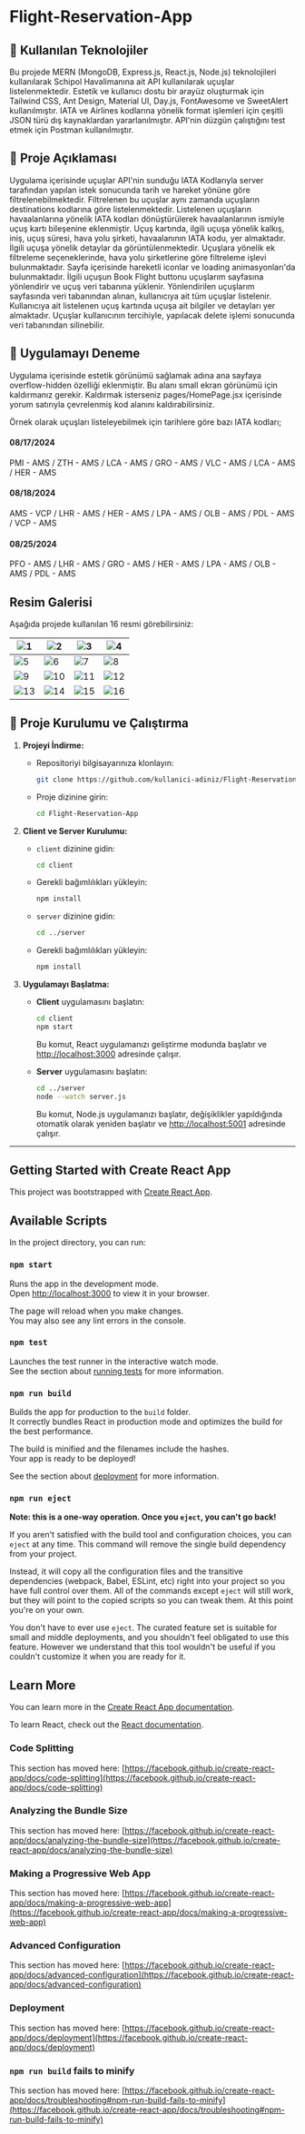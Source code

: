 # Flight-Reservation-App

## 🚀 Kullanılan Teknolojiler

Bu projede MERN (MongoDB, Express.js, React.js, Node.js) teknolojileri kullanılarak Schipol Havalimanına ait API kullanılarak uçuşlar listelenmektedir.
Estetik ve kullanıcı dostu bir arayüz oluşturmak için Tailwind CSS, Ant Design, Material UI, Day.js, FontAwesome ve SweetAlert kullanılmıştır.
IATA ve Airlines kodlarına yönelik format işlemleri için çeşitli JSON türü dış kaynaklardan yararlanılmıştır. API'nin düzgün çalıştığını test etmek için Postman kullanılmıştır.


## 🚀 Proje Açıklaması

Uygulama içerisinde uçuşlar API'nin sunduğu IATA Kodlarıyla server tarafından yapılan istek sonucunda tarih ve hareket yönüne göre filtrelenebilmektedir. Filtrelenen bu uçuşlar aynı zamanda uçuşların destinations kodlarına göre listelenmektedir. Listelenen uçuşların havaalanlarına yönelik IATA kodları dönüştürülerek havaalanlarının ismiyle uçuş kartı bileşenine eklenmiştir. Uçuş kartında, ilgili uçuşa yönelik kalkış, iniş, uçuş süresi, hava yolu şirketi, havaalanının IATA kodu, yer almaktadır. İlgili uçuşa yönelik detaylar da görüntülenmektedir. Uçuşlara yönelik ek filtreleme seçeneklerinde, hava yolu şirketlerine göre filtreleme işlevi bulunmaktadır. Sayfa içerisinde hareketli iconlar ve loading animasyonları'da bulunmaktadır. İlgili uçuşun Book Flight buttonu uçuşlarım sayfasına yönlendirir ve uçuş veri tabanına yüklenir. Yönlendirilen uçuşlarım sayfasında veri tabanından alınan, kullanıcıya ait tüm uçuşlar listelenir. Kullanıcıya ait listelenen uçuş kartında uçuşa ait bilgiler ve detayları yer almaktadır. Uçuşlar kullanıcının tercihiyle, yapılacak delete işlemi sonucunda veri tabanından silinebilir.

## 🚀 Uygulamayı Deneme

Uygulama içerisinde estetik görünümü sağlamak adına ana sayfaya overflow-hidden özelliği eklenmiştir. Bu alanı small ekran görünümü için kaldırmanız gerekir. Kaldırmak isterseniz pages/HomePage.jsx içerisinde yorum satırıyla çevrelenmiş kod alanını kaldırabilirsiniz. 

Örnek olarak uçuşları listeleyebilmek için tarihlere göre bazı IATA kodları;

#### 08/17/2024
PMI - AMS / ZTH - AMS / LCA - AMS / GRO - AMS / VLC - AMS / LCA - AMS / HER - AMS

#### 08/18/2024
AMS - VCP / LHR - AMS / HER - AMS / LPA - AMS / OLB - AMS / PDL - AMS / VCP - AMS

#### 08/25/2024
PFO - AMS / LHR - AMS / GRO - AMS / HER - AMS / LPA - AMS / OLB - AMS / PDL - AMS


## Resim Galerisi

Aşağıda projede kullanılan 16 resmi görebilirsiniz:

| ![1](images/1.png) | ![2](images/2.png) | ![3](images/3.png) | ![4](images/4.png) |
| ------------------ | ------------------ | ------------------ | ------------------ |
| ![5](images/5.png) | ![6](images/6.png) | ![7](images/7.png) | ![8](images/8.png) |
| ![9](images/9.png) | ![10](images/10.png) | ![11](images/11.png) | ![12](images/12.png) |
| ![13](images/13.png) | ![14](images/14.png) | ![15](images/15.png) | ![16](images/16.png) |

## 🚀 Proje Kurulumu ve Çalıştırma

1. **Projeyi İndirme:**
   - Repositoriyi bilgisayarınıza klonlayın:
     ```bash
     git clone https://github.com/kullanici-adiniz/Flight-Reservation-App.git
     ```
   - Proje dizinine girin:
     ```bash
     cd Flight-Reservation-App
     ```

2. **Client ve Server Kurulumu:**
   - `client` dizinine gidin:
     ```bash
     cd client
     ```
   - Gerekli bağımlılıkları yükleyin:
     ```bash
     npm install
     ```
   - `server` dizinine gidin:
     ```bash
     cd ../server
     ```
   - Gerekli bağımlılıkları yükleyin:
     ```bash
     npm install
     ```

3. **Uygulamayı Başlatma:**
   - **Client** uygulamasını başlatın:
     ```bash
     cd client
     npm start
     ```
     Bu komut, React uygulamanızı geliştirme modunda başlatır ve [http://localhost:3000](http://localhost:3000) adresinde çalışır.

   - **Server** uygulamasını başlatın:
     ```bash
     cd ../server
     node --watch server.js
     ```
     Bu komut, Node.js uygulamanızı başlatır, değişiklikler yapıldığında otomatik olarak yeniden başlatır ve [http://localhost:5001](http://localhost:5001) adresinde çalışır.

---

## Getting Started with Create React App

This project was bootstrapped with [Create React App](https://github.com/facebook/create-react-app).

## Available Scripts

In the project directory, you can run:

### `npm start`

Runs the app in the development mode.\
Open [http://localhost:3000](http://localhost:3000) to view it in your browser.

The page will reload when you make changes.\
You may also see any lint errors in the console.

### `npm test`

Launches the test runner in the interactive watch mode.\
See the section about [running tests](https://facebook.github.io/create-react-app/docs/running-tests) for more information.

### `npm run build`

Builds the app for production to the `build` folder.\
It correctly bundles React in production mode and optimizes the build for the best performance.

The build is minified and the filenames include the hashes.\
Your app is ready to be deployed!

See the section about [deployment](https://facebook.github.io/create-react-app/docs/deployment) for more information.

### `npm run eject`

**Note: this is a one-way operation. Once you `eject`, you can't go back!**

If you aren't satisfied with the build tool and configuration choices, you can `eject` at any time. This command will remove the single build dependency from your project.

Instead, it will copy all the configuration files and the transitive dependencies (webpack, Babel, ESLint, etc) right into your project so you have full control over them. All of the commands except `eject` will still work, but they will point to the copied scripts so you can tweak them. At this point you're on your own.

You don't have to ever use `eject`. The curated feature set is suitable for small and middle deployments, and you shouldn't feel obligated to use this feature. However we understand that this tool wouldn't be useful if you couldn't customize it when you are ready for it.

## Learn More

You can learn more in the [Create React App documentation](https://facebook.github.io/create-react-app/docs/getting-started).

To learn React, check out the [React documentation](https://reactjs.org/).

### Code Splitting

This section has moved here: [https://facebook.github.io/create-react-app/docs/code-splitting](https://facebook.github.io/create-react-app/docs/code-splitting)

### Analyzing the Bundle Size

This section has moved here: [https://facebook.github.io/create-react-app/docs/analyzing-the-bundle-size](https://facebook.github.io/create-react-app/docs/analyzing-the-bundle-size)

### Making a Progressive Web App

This section has moved here: [https://facebook.github.io/create-react-app/docs/making-a-progressive-web-app](https://facebook.github.io/create-react-app/docs/making-a-progressive-web-app)

### Advanced Configuration

This section has moved here: [https://facebook.github.io/create-react-app/docs/advanced-configuration](https://facebook.github.io/create-react-app/docs/advanced-configuration)

### Deployment

This section has moved here: [https://facebook.github.io/create-react-app/docs/deployment](https://facebook.github.io/create-react-app/docs/deployment)

### `npm run build` fails to minify

This section has moved here: [https://facebook.github.io/create-react-app/docs/troubleshooting#npm-run-build-fails-to-minify](https://facebook.github.io/create-react-app/docs/troubleshooting#npm-run-build-fails-to-minify)
